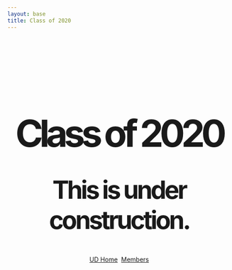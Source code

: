 ```yaml
---
layout: base
title: Class of 2020
---
```


<div style="margin:0 auto; width:100%; height:200px; margin-top:180px; text-align:center;">
<h1 style="font-size:600%; font-weight:bold; letter-spacing:-8px;">Class of 2020</h1><br>
<h2 style="font-size:400%; letter-spacing:-4px; margin-top:-30px;">This is under construction.</h2>
<a href="{{ site.baseurl }}/index1.html" alt="Under Development, homepage!">UD Home</a>&nbsp;&nbsp;<a href="{{ site.baseurl }}/class/" alt="Class of 2020, who they are?">Members</a>

